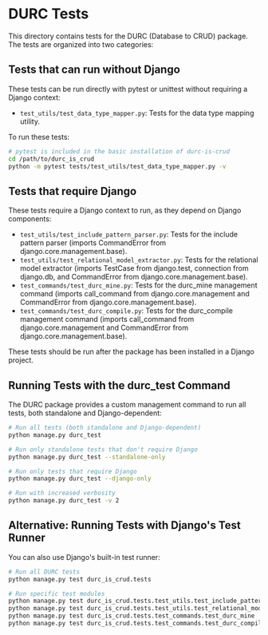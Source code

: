 # DURC Tests

This directory contains tests for the DURC (Database to CRUD) package. The tests are organized into two categories:

## Tests that can run without Django

These tests can be run directly with pytest or unittest without requiring a Django context:

- `test_utils/test_data_type_mapper.py`: Tests for the data type mapping utility.

To run these tests:

```bash
# pytest is included in the basic installation of durc-is-crud
cd /path/to/durc_is_crud
python -m pytest tests/test_utils/test_data_type_mapper.py -v
```

## Tests that require Django

These tests require a Django context to run, as they depend on Django components:

- `test_utils/test_include_pattern_parser.py`: Tests for the include pattern parser (imports CommandError from django.core.management.base).
- `test_utils/test_relational_model_extractor.py`: Tests for the relational model extractor (imports TestCase from django.test, connection from django.db, and CommandError from django.core.management.base).
- `test_commands/test_durc_mine.py`: Tests for the durc_mine management command (imports call_command from django.core.management and CommandError from django.core.management.base).
- `test_commands/test_durc_compile.py`: Tests for the durc_compile management command (imports call_command from django.core.management and CommandError from django.core.management.base).

These tests should be run after the package has been installed in a Django project.

## Running Tests with the durc_test Command

The DURC package provides a custom management command to run all tests, both standalone and Django-dependent:

```bash
# Run all tests (both standalone and Django-dependent)
python manage.py durc_test

# Run only standalone tests that don't require Django
python manage.py durc_test --standalone-only

# Run only tests that require Django
python manage.py durc_test --django-only

# Run with increased verbosity
python manage.py durc_test -v 2
```

## Alternative: Running Tests with Django's Test Runner

You can also use Django's built-in test runner:

```bash
# Run all DURC tests
python manage.py test durc_is_crud.tests

# Run specific test modules
python manage.py test durc_is_crud.tests.test_utils.test_include_pattern_parser
python manage.py test durc_is_crud.tests.test_utils.test_relational_model_extractor
python manage.py test durc_is_crud.tests.test_commands.test_durc_mine
python manage.py test durc_is_crud.tests.test_commands.test_durc_compile
```
